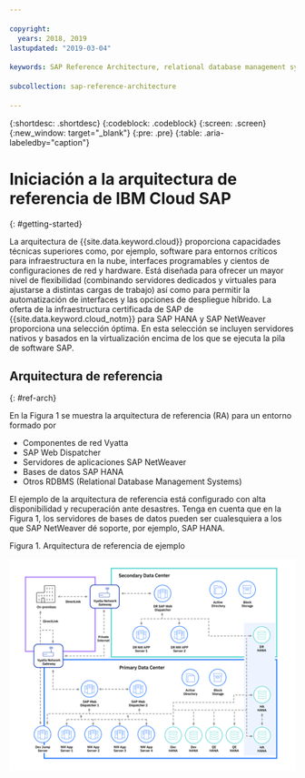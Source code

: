 ```yaml
---

copyright:
  years: 2018, 2019
lastupdated: "2019-03-04"

keywords: SAP Reference Architecture, relational database management systems, RDBMS, SAP Web Dispatcher, SAP NetWeaver Application Servers, application servers, database, high availability, disaster recovery

subcollection: sap-reference-architecture

---
```


{:shortdesc: .shortdesc}
{:codeblock: .codeblock}
{:screen: .screen}
{:new_window: target="_blank"}
{:pre: .pre}
{:table: .aria-labeledby="caption"}

# Iniciación a la arquitectura de referencia de IBM Cloud SAP
{: #getting-started}

La arquitectura de {{site.data.keyword.cloud}} proporciona capacidades técnicas superiores como, por ejemplo, software para entornos críticos para infraestructura en la nube, interfaces programables y cientos de configuraciones de red y hardware. Está diseñada para ofrecer un mayor nivel de flexibilidad (combinando servidores dedicados y virtuales para ajustarse a distintas cargas de trabajo) así como para permitir la automatización de interfaces y las opciones de despliegue híbrido. La oferta de la infraestructura certificada de SAP de {{site.data.keyword.cloud_notm}} para SAP HANA y SAP NetWeaver proporciona una selección óptima. En esta selección se incluyen servidores nativos y basados en la virtualización encima de los que se ejecuta la pila de software SAP.

## Arquitectura de referencia
{: #ref-arch}

En la Figura 1 se muestra la arquitectura de referencia (RA) para un entorno formado por

  * Componentes de red Vyatta
  * SAP Web Dispatcher
  * Servidores de aplicaciones SAP NetWeaver
  * Bases de datos SAP HANA
  * Otros RDBMS (Relational Database Management Systems)

El ejemplo de la arquitectura de referencia está configurado con alta disponibilidad y recuperación ante desastres. Tenga en cuenta que en la Figura 1, los servidores de bases de datos pueden ser cualesquiera a los que SAP NetWeaver dé soporte, por ejemplo, SAP HANA.

Figura 1. Arquitectura de referencia de ejemplo

![Figura 1. Arquitectura de referencia de ejemplo](/images/SAP-optimization-ref-architecture-20180527.png "Arquitectura de referencia de ejemplo")
